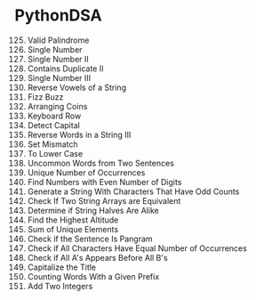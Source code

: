 # PythonDSA
125. Valid Palindrome
136. Single Number
137. Single Number II
219. Contains Duplicate II
260. Single Number III
345. Reverse Vowels of a String
412. Fizz Buzz
441. Arranging Coins
500. Keyboard Row
520. Detect Capital
557. Reverse Words in a String III
645. Set Mismatch
709. To Lower Case
884. Uncommon Words from Two Sentences
1207. Unique Number of Occurrences
1295. Find Numbers with Even Number of Digits
1374. Generate a String With Characters That Have Odd Counts
1662. Check If Two String Arrays are Equivalent
1704. Determine if String Halves Are Alike
1732. Find the Highest Altitude
1748. Sum of Unique Elements
1832. Check if the Sentence Is Pangram
1941. Check if All Characters Have Equal Number of Occurrences
2124. Check if All A's Appears Before All B's
2129. Capitalize the Title
2185. Counting Words With a Given Prefix
2235. Add Two Integers
